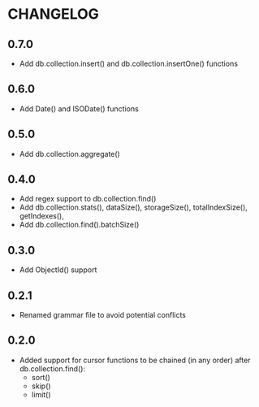 # CHANGELOG

## 0.7.0

- Add db.collection.insert() and db.collection.insertOne() functions

## 0.6.0

- Add Date() and ISODate() functions 

## 0.5.0

- Add db.collection.aggregate()

## 0.4.0

- Add regex support to db.collection.find()
- Add db.collection.stats(), dataSize(), storageSize(), totalIndexSize(), getIndexes(),
- Add db.collection.find().batchSize()

## 0.3.0

- Add ObjectId() support

## 0.2.1

- Renamed grammar file to avoid potential conflicts

## 0.2.0

- Added support for cursor functions to be chained (in any order) after db.collection.find():
    - sort()
    - skip()
    - limit()
